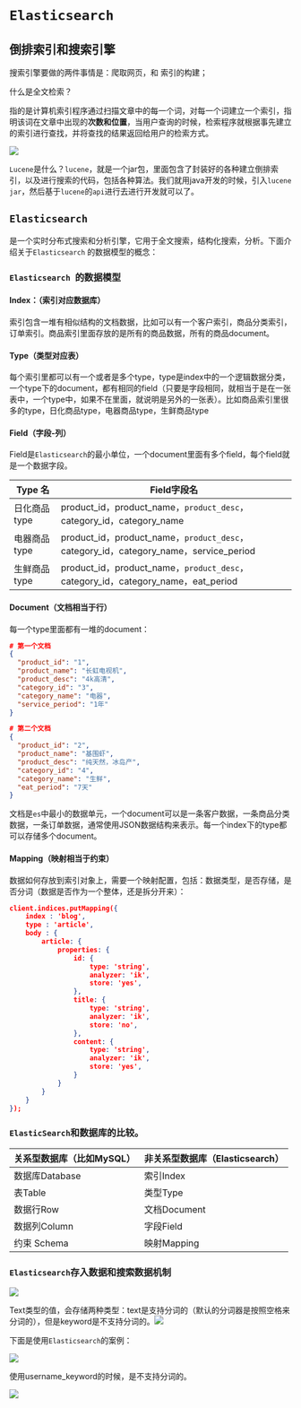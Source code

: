 # `Elasticsearch`

## 倒排索引和搜索引擎

搜索引擎要做的两件事情是：爬取网页，和 索引的构建；

什么是全文检索？

指的是计算机索引程序通过扫描文章中的每一个词，对每一个词建立一个索引，指明该词在文章中出现的**次数和位置**，当用户查询的时候，检索程序就根据事先建立的索引进行查找，并将查找的结果返回给用户的检索方式。

![](img/es/1.png)

`Lucene`是什么？`lucene`，就是一个jar包，里面包含了封装好的各种建立倒排索引，以及进行搜索的代码，包括各种算法。我们就用java开发的时候，引入`lucene jar`，然后基于`lucene`的`api`进行去进行开发就可以了。

## `Elasticsearch `

是一个实时分布式搜索和分析引擎，它用于全文搜索，结构化搜索，分析。下面介绍关于`Elasticsearch` 的数据模型的概念：

### `Elasticsearch `的数据模型

#### Index：（索引对应数据库）

索引包含一堆有相似结构的文档数据，比如可以有一个客户索引，商品分类索引，订单索引。商品索引里面存放的是所有的商品数据，所有的商品document。

#### Type（类型对应表）

每个索引里都可以有一个或者是多个type，type是index中的一个逻辑数据分类，一个type下的document，都有相同的field（只要是字段相同，就相当于是在一张表中，一个type中，如果不在里面，就说明是另外的一张表）。比如商品索引里很多的type，日化商品type，电器商品type，生鲜商品type

#### Field（字段-列）

Field是`Elasticsearch`的最小单位，一个document里面有多个field，每个field就是一个数据字段。

| Type 名      | Field字段名                                                  |
| ------------ | ------------------------------------------------------------ |
| 日化商品type | product_id，product_name，`product_desc`，category_id，category_name |
| 电器商品type | product_id，product_name，`product_desc`，category_id，category_name，service_period |
| 生鲜商品type | product_id，product_name，`product_desc`，category_id，category_name，eat_period |

#### Document（文档相当于行）

每一个type里面都有一堆的document：

~~~json
# 第一个文档
{
  "product_id": "1",
  "product_name": "长虹电视机",
  "product_desc": "4k高清",
  "category_id": "3",
  "category_name": "电器",
  "service_period": "1年"
}

# 第二个文档
{
  "product_id": "2",
  "product_name": "基围虾",
  "product_desc": "纯天然，冰岛产",
  "category_id": "4",
  "category_name": "生鲜",
  "eat_period": "7天"
}
~~~

文档是`es`中最小的数据单元，一个document可以是一条客户数据，一条商品分类数据，一条订单数据，通常使用JSON数据结构来表示。每一个index下的type都可以存储多个document。

#### Mapping（映射相当于约束） 

数据如何存放到索引对象上，需要一个映射配置，包括：数据类型，是否存储，是否分词（数据是否作为一个整体，还是拆分开来）：

~~~json
client.indices.putMapping({
    index : 'blog',
    type : 'article',
    body : {
        article: {
            properties: {
                id: {
                    type: 'string',
                    analyzer: 'ik',
                    store: 'yes',
                },
                title: {
                    type: 'string',
                    analyzer: 'ik',
                    store: 'no',
                },
                content: {
                    type: 'string',
                    analyzer: 'ik',
                    store: 'yes',
                }
            }
        }
    }
});

~~~



### `ElasticSearch`和数据库的比较。

| 关系型数据库（比如MySQL） | 非关系型数据库（Elasticsearch） |
| ------------------------- | ------------------------------- |
| 数据库Database            | 索引Index                       |
| 表Table                   | 类型Type                        |
| 数据行Row                 | 文档Document                    |
| 数据列Column              | 字段Field                       |
| 约束 Schema               | 映射Mapping                     |

### `Elasticsearch`存入数据和搜索数据机制

![](img/es/2.png)

Text类型的值，会存储两种类型：text是支持分词的（默认的分词器是按照空格来分词的），但是keyword是不支持分词的。![](img/es/3.png)

下面是使用`Elasticsearch`的案例：

![](img/es/4.png)

使用username_keyword的时候，是不支持分词的。

![](img/es/5.png)

